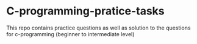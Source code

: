 # C-programming-pratice-tasks
This repo contains practice questions as well as solution to the questions for c-programming (beginner to intermediate level)

